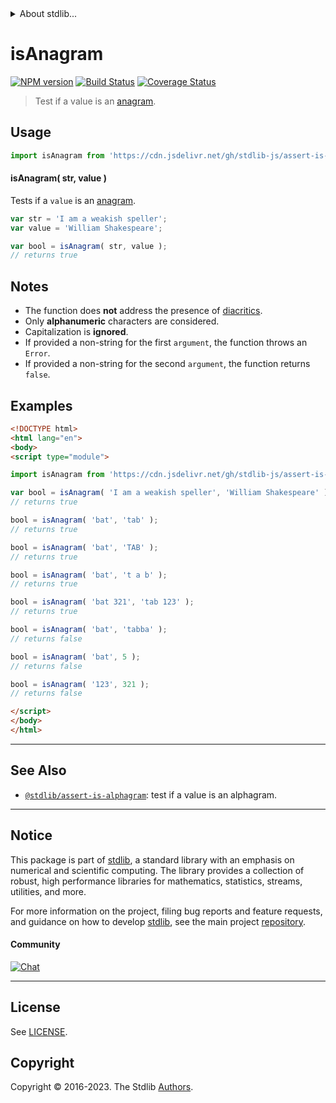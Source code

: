 <!--

@license Apache-2.0

Copyright (c) 2018 The Stdlib Authors.

Licensed under the Apache License, Version 2.0 (the "License");
you may not use this file except in compliance with the License.
You may obtain a copy of the License at

   http://www.apache.org/licenses/LICENSE-2.0

Unless required by applicable law or agreed to in writing, software
distributed under the License is distributed on an "AS IS" BASIS,
WITHOUT WARRANTIES OR CONDITIONS OF ANY KIND, either express or implied.
See the License for the specific language governing permissions and
limitations under the License.

-->


<details>
  <summary>
    About stdlib...
  </summary>
  <p>We believe in a future in which the web is a preferred environment for numerical computation. To help realize this future, we've built stdlib. stdlib is a standard library, with an emphasis on numerical and scientific computation, written in JavaScript (and C) for execution in browsers and in Node.js.</p>
  <p>The library is fully decomposable, being architected in such a way that you can swap out and mix and match APIs and functionality to cater to your exact preferences and use cases.</p>
  <p>When you use stdlib, you can be absolutely certain that you are using the most thorough, rigorous, well-written, studied, documented, tested, measured, and high-quality code out there.</p>
  <p>To join us in bringing numerical computing to the web, get started by checking us out on <a href="https://github.com/stdlib-js/stdlib">GitHub</a>, and please consider <a href="https://opencollective.com/stdlib">financially supporting stdlib</a>. We greatly appreciate your continued support!</p>
</details>

# isAnagram

[![NPM version][npm-image]][npm-url] [![Build Status][test-image]][test-url] [![Coverage Status][coverage-image]][coverage-url] <!-- [![dependencies][dependencies-image]][dependencies-url] -->

> Test if a value is an [anagram][anagram].



<section class="usage">

## Usage

```javascript
import isAnagram from 'https://cdn.jsdelivr.net/gh/stdlib-js/assert-is-anagram@esm/index.mjs';
```

#### isAnagram( str, value )

Tests if a `value` is an [anagram][anagram].

```javascript
var str = 'I am a weakish speller';
var value = 'William Shakespeare';

var bool = isAnagram( str, value );
// returns true
```

</section>

<!-- /.usage -->

<section class="notes">

## Notes

-   The function does **not** address the presence of [diacritics][diacritics].
-   Only **alphanumeric** characters are considered.
-   Capitalization is **ignored**.
-   If provided a non-string for the first `argument`, the function throws an `Error`.
-   If provided a non-string for the second `argument`, the function returns `false`.

</section>

<!-- /.notes -->

<section class="examples">

## Examples

<!-- eslint no-undef: "error" -->

```html
<!DOCTYPE html>
<html lang="en">
<body>
<script type="module">

import isAnagram from 'https://cdn.jsdelivr.net/gh/stdlib-js/assert-is-anagram@esm/index.mjs';

var bool = isAnagram( 'I am a weakish speller', 'William Shakespeare' );
// returns true

bool = isAnagram( 'bat', 'tab' );
// returns true

bool = isAnagram( 'bat', 'TAB' );
// returns true

bool = isAnagram( 'bat', 't a b' );
// returns true

bool = isAnagram( 'bat 321', 'tab 123' );
// returns true

bool = isAnagram( 'bat', 'tabba' );
// returns false

bool = isAnagram( 'bat', 5 );
// returns false

bool = isAnagram( '123', 321 );
// returns false

</script>
</body>
</html>
```

</section>

<!-- /.examples -->



<!-- Section for related `stdlib` packages. Do not manually edit this section, as it is automatically populated. -->

<section class="related">

* * *

## See Also

-   <span class="package-name">[`@stdlib/assert-is-alphagram`][@stdlib/assert/is-alphagram]</span><span class="delimiter">: </span><span class="description">test if a value is an alphagram.</span>

</section>

<!-- /.related -->

<!-- Section for all links. Make sure to keep an empty line after the `section` element and another before the `/section` close. -->


<section class="main-repo" >

* * *

## Notice

This package is part of [stdlib][stdlib], a standard library with an emphasis on numerical and scientific computing. The library provides a collection of robust, high performance libraries for mathematics, statistics, streams, utilities, and more.

For more information on the project, filing bug reports and feature requests, and guidance on how to develop [stdlib][stdlib], see the main project [repository][stdlib].

#### Community

[![Chat][chat-image]][chat-url]

---

## License

See [LICENSE][stdlib-license].


## Copyright

Copyright &copy; 2016-2023. The Stdlib [Authors][stdlib-authors].

</section>

<!-- /.stdlib -->

<!-- Section for all links. Make sure to keep an empty line after the `section` element and another before the `/section` close. -->

<section class="links">

[npm-image]: http://img.shields.io/npm/v/@stdlib/assert-is-anagram.svg
[npm-url]: https://npmjs.org/package/@stdlib/assert-is-anagram

[test-image]: https://github.com/stdlib-js/assert-is-anagram/actions/workflows/test.yml/badge.svg?branch=v0.1.1
[test-url]: https://github.com/stdlib-js/assert-is-anagram/actions/workflows/test.yml?query=branch:v0.1.1

[coverage-image]: https://img.shields.io/codecov/c/github/stdlib-js/assert-is-anagram/main.svg
[coverage-url]: https://codecov.io/github/stdlib-js/assert-is-anagram?branch=main

<!--

[dependencies-image]: https://img.shields.io/david/stdlib-js/assert-is-anagram.svg
[dependencies-url]: https://david-dm.org/stdlib-js/assert-is-anagram/main

-->

[chat-image]: https://img.shields.io/gitter/room/stdlib-js/stdlib.svg
[chat-url]: https://app.gitter.im/#/room/#stdlib-js_stdlib:gitter.im

[stdlib]: https://github.com/stdlib-js/stdlib

[stdlib-authors]: https://github.com/stdlib-js/stdlib/graphs/contributors

[cli-section]: https://github.com/stdlib-js/assert-is-anagram#cli
[cli-url]: https://github.com/stdlib-js/assert-is-anagram/tree/cli
[@stdlib/assert-is-anagram]: https://github.com/stdlib-js/assert-is-anagram/tree/main

[umd]: https://github.com/umdjs/umd
[es-module]: https://developer.mozilla.org/en-US/docs/Web/JavaScript/Guide/Modules

[deno-url]: https://github.com/stdlib-js/assert-is-anagram/tree/deno
[umd-url]: https://github.com/stdlib-js/assert-is-anagram/tree/umd
[esm-url]: https://github.com/stdlib-js/assert-is-anagram/tree/esm
[branches-url]: https://github.com/stdlib-js/assert-is-anagram/blob/main/branches.md

[stdlib-license]: https://raw.githubusercontent.com/stdlib-js/assert-is-anagram/main/LICENSE

[anagram]: https://en.wikipedia.org/wiki/Anagram

[diacritics]: https://en.wikipedia.org/wiki/Diacritic

[standard-streams]: https://en.wikipedia.org/wiki/Standard_streams

[mdn-regexp]: https://developer.mozilla.org/en-US/docs/Web/JavaScript/Guide/Regular_Expressions

<!-- <related-links> -->

[@stdlib/assert/is-alphagram]: https://github.com/stdlib-js/assert-is-alphagram/tree/esm

<!-- </related-links> -->

</section>

<!-- /.links -->
